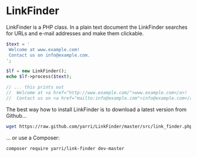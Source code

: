 LinkFinder
==========

LinkFinder is a PHP class. In a plain text document the LinkFinder searches for URLs and e-mail addresses and make them clickable.

```php
$text = '
 Welcome at www.example.com!
 Contact us on info@example.com.
';

$lf = new LinkFinder();
echo $lf->process($text);

// ... this prints out
//  Welcome at <a href="http://www.example.com/">www.example.com</a>!
//  Contact us on <a href="mailto:info@example.com">info@example.com</a>.
```

The best way how to install LinkFinder is to download a latest version from Github...
```bash
wget https://raw.github.com/yarri/LinkFinder/master/src/link_finder.php
```

... or use a Composer:

```bash
composer require yarri/link-finder dev-master
```
